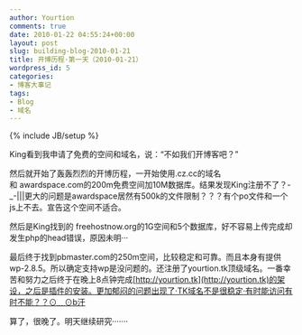 ```yaml
---
author: Yourtion
comments: true
date: 2010-01-22 04:55:24+00:00
layout: post
slug: building-blog-2010-01-21
title: 开博历程·第一天（2010-01-21）
wordpress_id: 5
categories:
- 博客大事记
tags:
- Blog
- 域名
---
```

{% include JB/setup %}

King看到我申请了免费的空间和域名，说：“不如我们开博客吧？”

然后就开始了轰轰烈烈的开博历程，一开始使用.cz.cc的域名和 awardspace.com的200m免费空间加10M数据库。结果发现King注册不了？-_-|||更大的问题是awardspace居然有500k的文件限制？？？有个po文件和一个js上不去。宣告这个空间不适合。

然后是King找到的 freehostnow.org的1G空间和5个数据库，好不容易上传完成却发生php的head错误，原因未明···

最后终于找到﻿pbmaster.com的250m空间，比较稳定和可靠。而且本身有提供wp-2.8.5。所以确定支持wp是没问题的。还注册了yourtion.tk顶级域名。一番幸苦和努力之后终于在晚上8点钟完成[http://yourtion.tk](http://yourtion.tk)的架设，之后是插件的安装。更加郁闷的问题出现了·TK域名不是很稳定·有时能访问有时不能？？⊙﹏⊙b汗

算了，很晚了。明天继续研究·······
